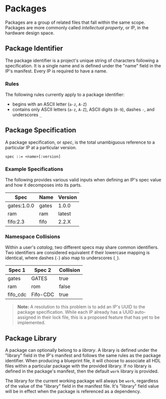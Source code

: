 # Packages

Packages are a group of related files that fall within the same scope. Packages are more commonly called _intellectual property_, or IP, in the hardware design space.

## Package Identifier

The package identifier is a project's unique string of characters following a specification. It is a single name and is defined under the "name" field in the IP's manifest. Every IP is required to have a name.

### Rules

The following rules currently apply to a package identifier:

- begins with an ASCII letter (`a-z`, `A-Z`)
- contains only ASCII letters (`a-z`, `A-Z`), ASCII digits (`0-9`), dashes `-`, and underscores `_`

## Package Specification

A package specification, or _spec_, is the total unambiguous reference to a particular IP at a particular version.

```
spec ::= <name>[:version]
```

### Example Specifications
The following provides various valid inputs when defining an IP's spec value and how it decomposes into its parts.

Spec          | Name | Version |         
--------------|------|---------|            
gates:1.0.0   |gates |1.0.0    |    
ram           |ram   |latest   |
fifo:2.3      |fifo  |2.2.X    |  

### Namespace Collisions

Within a user's _catalog_, two different specs may share common identifiers. Two identifiers are considered equivalent if their lowercase mapping is identical, where dashes (`-`) also map to underscores (`_`).

Spec 1        | Spec 2  | Collision |         
--------------|---------|-----------|            
gates         |GATES    |true       |    
ram           |rom      |false      |
fifo_cdc      |Fifo-CDC |true       |  

> __Note:__ A resolution to this problem is to add an IP's UUID to the package specification. While each IP already has a UUID auto-assigned in their lock file, this is a proposed feature that has yet to be implemented.

## Package Library

A package can optionally belong to a _library_. A library is defined under the "library" field in the IP's manifest and follows the same rules as the package identifier. When producing a blueprint file, it will choose to associate all HDL files within a particular package with the provided library. If no library is defined in the package's manifest, then the default `work` library is provided. 

The library for the current working package will always be `work`, regardless of the value of the "library" field in the manifest file. It's "library" field value will be in effect when the package is referenced as a dependency.

